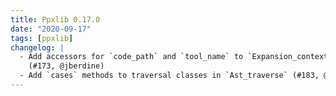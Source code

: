```yaml
---
title: Ppxlib 0.17.0
date: "2020-09-17"
tags: [ppxlib]
changelog: |
  - Add accessors for `code_path` and `tool_name` to `Expansion_context.Base`
    (#173, @jberdine)
  - Add `cases` methods to traversal classes in `Ast_traverse` (#183, @pitag-ha)
---
```



